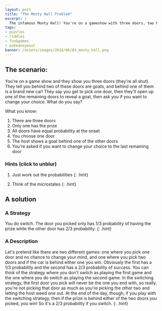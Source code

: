 ```yaml
---
layout: post
title: "The Monty Hall Problem"
excerpt: |
  The infamous Monty Hall! You're on a gameshow with three doors, two have goats and one has a brand new car! What will you win?!
tags:
- puzzles
- riddles
- fun&games
- pokeaneyeout
banner: /assets/images/2018/06/03_monty_hall.png
---
```


## The scenario:

You're on a game show and they show you three doors (they're all shut). They tell you behind two of these doors are goats, and behind one of them is a brand new car! They say you get to pick one door, then they'll open up one of the remaining doors to reveal a goat, then ask you if you want to change your choice. What do you say?

What you know:

1. There are three doors
1. Only one has the prize
1. All doors have equal probability at the onset
1. You choose one door
1. The host shows a goat behind one of the other doors
1. You're asked if you want to change your choice to the last remaining door


### Hints (click to unblur)

1. Just work out the probabilities
    {: .hint}

1. Think of the microstates
    {: .hint}

## A solution

### A Strategy
You do switch. The door you picked only has 1/3 probability of having the prize while the other door has 2/3 probability.
{: .hint}

### A Description
Let's pretend like there are two different games: one where you pick one door and no chance to change your mind, and one where you pick two doors and if the car is behind either one you win. Obviously the first has a 1/3 probability and the second has a 2/3 probability of success. You can think of the strategy where you don't switch as playing the first game and the one where you do switch as playing the second game. In the switching strategy, the first door you pick will never be the one you end with, so really, you're not picking that door as much as you're picking the other two and letting the host weed one out. At the end of the day, though, if you play with the switching strategy, then if the prize is behind either of the two doors you picked, you win! So it's a 2/3 probability if you switch.
{: .hint}
